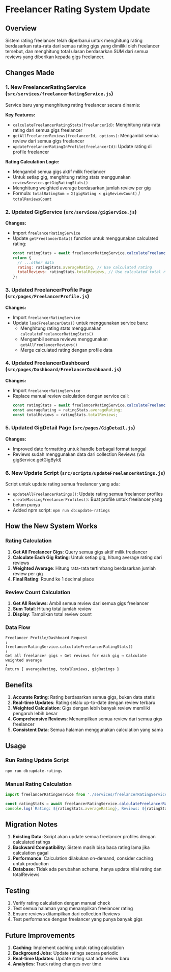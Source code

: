 # Freelancer Rating System Update

## Overview
Sistem rating freelancer telah diperbarui untuk menghitung rating berdasarkan rata-rata dari semua rating gigs yang dimiliki oleh freelancer tersebut, dan menghitung total ulasan berdasarkan SUM dari semua reviews yang diberikan kepada gigs freelancer.

## Changes Made

### 1. New FreelancerRatingService (`src/services/freelancerRatingService.js`)
Service baru yang menghitung rating freelancer secara dinamis:

**Key Features:**
- `calculateFreelancerRatingStats(freelancerId)`: Menghitung rata-rata rating dari semua gigs freelancer
- `getAllFreelancerReviews(freelancerId, options)`: Mengambil semua review dari semua gigs freelancer
- `updateFreelancerRatingInProfile(freelancerId)`: Update rating di profile freelancer

**Rating Calculation Logic:**
- Mengambil semua gigs aktif milik freelancer
- Untuk setiap gig, menghitung rating stats menggunakan `reviewService.getGigRatingStats()`
- Menghitung weighted average berdasarkan jumlah review per gig
- Formula: `totalRatingSum = Σ(gigRating × gigReviewCount)` / `totalReviewsCount`

### 2. Updated GigService (`src/services/gigService.js`)
**Changes:**
- Import `freelancerRatingService`
- Update `getFreelancerData()` function untuk menggunakan calculated rating:
  ```javascript
  const ratingStats = await freelancerRatingService.calculateFreelancerRatingStats(freelancerId);
  return {
    // ...other data
    rating: ratingStats.averageRating, // Use calculated rating
    totalReviews: ratingStats.totalReviews, // Use calculated total reviews
  };
  ```

### 3. Updated FreelancerProfile Page (`src/pages/FreelancerProfile.js`)
**Changes:**
- Import `freelancerRatingService`
- Update `loadFreelancerData()` untuk menggunakan service baru:
  - Menghitung rating stats menggunakan `calculateFreelancerRatingStats()`
  - Mengambil semua reviews menggunakan `getAllFreelancerReviews()`
  - Merge calculated rating dengan profile data

### 4. Updated FreelancerDashboard (`src/pages/Dashboard/FreelancerDashboard.js`)
**Changes:**
- Import `freelancerRatingService`
- Replace manual review calculation dengan service call:
  ```javascript
  const ratingStats = await freelancerRatingService.calculateFreelancerRatingStats(currentUser.uid);
  const averageRating = ratingStats.averageRating;
  const totalReviews = ratingStats.totalReviews;
  ```

### 5. Updated GigDetail Page (`src/pages/GigDetail.js`)
**Changes:**
- Improved date formatting untuk handle berbagai format tanggal
- Reviews sudah menggunakan data dari collection Reviews (via gigService.getGigById)

### 6. New Update Script (`src/scripts/updateFreelancerRatings.js`)
Script untuk update rating semua freelancer yang ada:
- `updateAllFreelancerRatings()`: Update rating semua freelancer profiles
- `createMissingFreelancerProfiles()`: Buat profile untuk freelancer yang belum punya
- Added npm script: `npm run db:update-ratings`

## How the New System Works

### Rating Calculation
1. **Get All Freelancer Gigs**: Query semua gigs aktif milik freelancer
2. **Calculate Each Gig Rating**: Untuk setiap gig, hitung average rating dari reviews
3. **Weighted Average**: Hitung rata-rata tertimbang berdasarkan jumlah review per gig
4. **Final Rating**: Round ke 1 decimal place

### Review Count Calculation
1. **Get All Reviews**: Ambil semua review dari semua gigs freelancer
2. **Sum Total**: Hitung total jumlah review
3. **Display**: Tampilkan total review count

### Data Flow
```
Freelancer Profile/Dashboard Request
↓
freelancerRatingService.calculateFreelancerRatingStats()
↓
Get all freelancer gigs → Get reviews for each gig → Calculate weighted average
↓
Return { averageRating, totalReviews, gigRatings }
```

## Benefits

1. **Accurate Rating**: Rating berdasarkan semua gigs, bukan data statis
2. **Real-time Updates**: Rating selalu up-to-date dengan review terbaru
3. **Weighted Calculation**: Gigs dengan lebih banyak review memiliki pengaruh lebih besar
4. **Comprehensive Reviews**: Menampilkan semua review dari semua gigs freelancer
5. **Consistent Data**: Semua halaman menggunakan calculation yang sama

## Usage

### Run Rating Update Script
```bash
npm run db:update-ratings
```

### Manual Rating Calculation
```javascript
import freelancerRatingService from './services/freelancerRatingService';

const ratingStats = await freelancerRatingService.calculateFreelancerRatingStats(freelancerId);
console.log(`Rating: ${ratingStats.averageRating}, Reviews: ${ratingStats.totalReviews}`);
```

## Migration Notes

1. **Existing Data**: Script akan update semua freelancer profiles dengan calculated ratings
2. **Backward Compatibility**: Sistem masih bisa baca rating lama jika calculation gagal
3. **Performance**: Calculation dilakukan on-demand, consider caching untuk production
4. **Database**: Tidak ada perubahan schema, hanya update nilai rating dan totalReviews

## Testing

1. Verify rating calculation dengan manual check
2. Test semua halaman yang menampilkan freelancer rating
3. Ensure reviews ditampilkan dari collection Reviews
4. Test performance dengan freelancer yang punya banyak gigs

## Future Improvements

1. **Caching**: Implement caching untuk rating calculation
2. **Background Jobs**: Update ratings secara periodic
3. **Real-time Updates**: Update rating saat ada review baru
4. **Analytics**: Track rating changes over time 